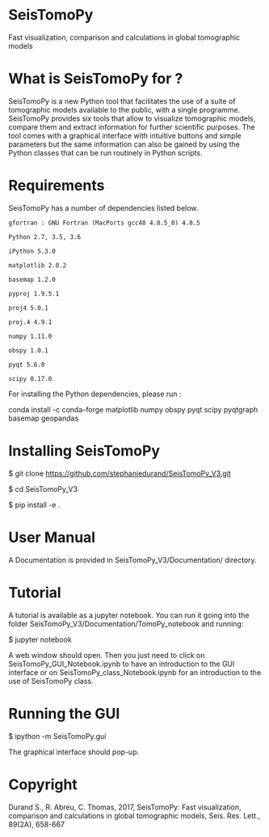 # SeisTomoPy

Fast visualization, comparison and calculations in global tomographic models

# What is SeisTomoPy for ?

SeisTomoPy is a new Python tool that facilitates the use of a suite of tomographic models available to the public, with a single programme. SeisTomoPy provides six tools that allow to visualize tomographic models, compare them and extract information for further scientific purposes. The tool comes with a graphical interface with intuitive buttons and simple parameters but the same information can also be gained by using the Python classes that can be run routinely in Python scripts.

# Requirements

SeisTomoPy has a number of dependencies listed below.

    gfortran : GNU Fortran (MacPorts gcc48 4.8.5_0) 4.8.5

    Python 2.7, 3.5, 3.6

    iPython 5.3.0

    matplotlib 2.0.2

    basemap 1.2.0

    pyproj 1.9.5.1
  
    proj4 5.0.1

    proj.4 4.9.1

    numpy 1.11.0

    obspy 1.0.1

    pyqt 5.6.0

    scipy 0.17.0

For installing the Python dependencies, please run :

conda install -c conda-forge matplotlib numpy obspy pyqt scipy pyqtgraph basemap geopandas

# Installing SeisTomoPy

$ git clone https://github.com/stephaniedurand/SeisTomoPy_V3.git

$ cd SeisTomoPy_V3

$ pip install -e .

# User Manual

A Documentation is provided in SeisTomoPy_V3/Documentation/ directory.

# Tutorial

A tutorial is available as a jupyter notebook. You can run it going into the folder SeisTomoPy_V3/Documentation/TomoPy_notebook and running:

$ jupyter notebook

A web window should open. Then you just need to click on SeisTomoPy_GUI_Notebook.ipynb to have an introduction to the GUI interface or on SeisTomoPy_class_Notebook.ipynb for an introduction to the use of SeisTomoPy class.

# Running the GUI

$ ipython -m SeisTomoPy.gui

The graphical interface should pop-up.

# Copyright

Durand S., R. Abreu, C. Thomas, 2017, SeisTomoPy: Fast visualization, comparison and calculations in global tomographic models, Seis. Res. Lett., 89(2A), 658-667
